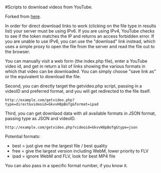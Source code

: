 #Scripts to download videos from YouTube.

Forked from [here](https://github.com/jeckman/YouTube-Downloader "YouTube-Downloader").

In order for direct download links to work (clicking on the file type in results list)
your server must be using IPv6. If you are using IPv4, YouTube checks to see if the token
matches the IP and returns an access forbidden error. If you are unable to use IPv6, you
can use the "download" link instead, which uses a simple proxy to open the file from
the server and read the file out to the browser. 

You can manually visit a web form (the index.php file), enter a YouTube
video id, and get in return a list of links showing the various formats in which
that video can be downloaded. You can simply choose "save link as" or the 
equivalent to download the file. 

Second, you can directly target the getvideo.php script, passing in a videoID and
preferred format, and you will get redirected to the file itself. 

`http://example.com/getvideo.php?type=direct&videoid=GkvvH8pBoTg&format=ipad`

Third, you can get downlaod data with all available formats in JSON format, passing
type as JSON and videoID.

`http://example.com/getvideo.php?videoid=GkvvH8pBoTg&type=json`

Potential formats:
* best = just give me the largest file / best quality
* free = give the largest version including WebM, lower priority to FLV
* ipad = ignore WebM and FLV, look for best MP4 file

You can also pass in a specific format number, if you know it.
